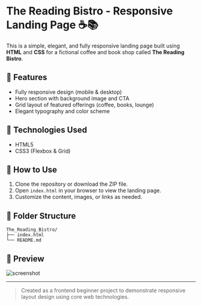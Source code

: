 # The Reading Bistro - Responsive Landing Page ☕📚

This is a simple, elegant, and fully responsive landing page built using **HTML** and **CSS** for a fictional coffee and book shop called **The Reading Bistro**.

## 🌟 Features

- Fully responsive design (mobile & desktop)
- Hero section with background image and CTA
- Grid layout of featured offerings (coffee, books, lounge)
- Elegant typography and color scheme

## 🚀 Technologies Used

- HTML5
- CSS3 (Flexbox & Grid)

## 📁 How to Use

1. Clone the repository or download the ZIP file.
2. Open `index.html` in your browser to view the landing page.
3. Customize the content, images, or links as needed.

## 📌 Folder Structure

```
The_Reading_Bistro/
├── index.html
└── README.md
```

## 📸 Preview

![screenshot](https://images.unsplash.com/photo-1509042239860-f550ce710b93)

---

> Created as a frontend beginner project to demonstrate responsive layout design using core web technologies.

